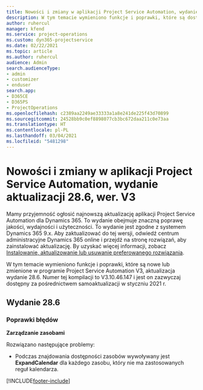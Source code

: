 ```yaml
---
title: Nowości i zmiany w aplikacji Project Service Automation, wydanie 28.6, poprawka, wer. V3
description: W tym temacie wymieniono funkcje i poprawki, które są dostępne w aktualizacji Project Service Automation, wydanie 28.6, poprawka, wersja V3.
author: ruhercul
manager: kfend
ms.service: project-operations
ms.custom: dyn365-projectservice
ms.date: 02/22/2021
ms.topic: article
ms.author: ruhercul
audience: Admin
search.audienceType:
- admin
- customizer
- enduser
search.app:
- D365CE
- D365PS
- ProjectOperations
ms.openlocfilehash: c2389aa2249ae33333a1a8e241de225f43d70899
ms.sourcegitcommit: 24528bb9c0ef8898077cb3bc672daa211c0e73aa
ms.translationtype: HT
ms.contentlocale: pl-PL
ms.lasthandoff: 03/04/2021
ms.locfileid: "5481298"
---
```

# <a name="whats-new-or-changed-in-project-service-automation-update-release-286-v3"></a>Nowości i zmiany w aplikacji Project Service Automation, wydanie aktualizacji 28.6, wer. V3

Mamy przyjemność ogłosić najnowszą aktualizację aplikacji Project Service Automation dla Dynamics 365. To wydanie obejmuje znaczną poprawę jakości, wydajności i użyteczności. To wydanie jest zgodne z systemem Dynamics 365 9.x. Aby zaktualizować do tej wersji, odwiedź centrum administracyjne Dynamics 365 online i przejdź na stronę rozwiązań, aby zainstalować aktualizację. By uzyskać więcej informacji, zobacz [Instalowanie, aktualizowanie lub usuwanie preferowanego rozwiązania](https://docs.microsoft.com/power-platform/admin/install-remove-preferred-solution).

W tym temacie wymieniono funkcje i poprawki, które są nowe lub zmienione w programie Project Service Automation V3, aktualizacja wydanie 28.6. Numer tej kompilacji to V3.10.46.147 i jest on zazwyczaj dostępny za pośrednictwem samoaktualizacji w styczniu 2021 r.

## <a name="update-release-286"></a>Wydanie 28.6

### <a name="bug-fixes"></a>Poprawki błędów


**Zarządzanie zasobami**

Rozwiązano następujące problemy:

- Podczas znajdowania dostępności zasobów wywoływany jest **ExpandCalendar** dla każdego zasobu, który nie ma zastosowanych reguł kalendarza.


[!INCLUDE[footer-include](../includes/footer-banner.md)]
